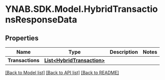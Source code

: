# YNAB.SDK.Model.HybridTransactionsResponseData
## Properties

Name | Type | Description | Notes
------------ | ------------- | ------------- | -------------
**Transactions** | [**List&lt;HybridTransaction&gt;**](HybridTransaction.md) |  | 

[[Back to Model list]](../README.md#documentation-for-models) [[Back to API list]](../README.md#documentation-for-api-endpoints) [[Back to README]](../README.md)

